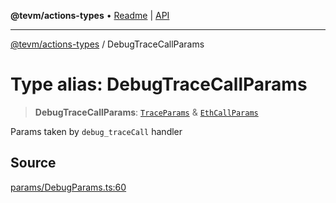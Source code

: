 **@tevm/actions-types** • [Readme](../README.md) \| [API](../globals.md)

***

[@tevm/actions-types](../README.md) / DebugTraceCallParams

# Type alias: DebugTraceCallParams

> **DebugTraceCallParams**: [`TraceParams`](TraceParams.md) & [`EthCallParams`](EthCallParams.md)

Params taken by `debug_traceCall` handler

## Source

[params/DebugParams.ts:60](https://github.com/evmts/tevm-monorepo/blob/main/packages/actions-types/src/params/DebugParams.ts#L60)
